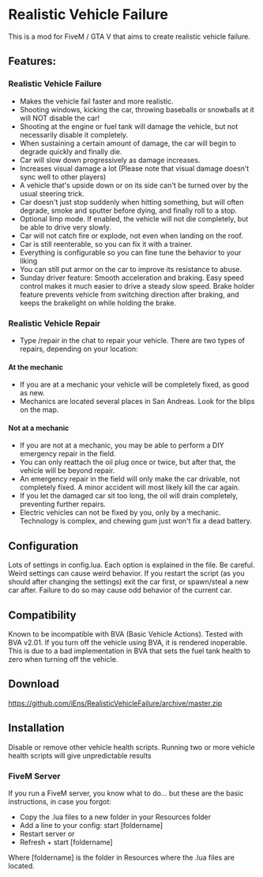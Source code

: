 # Realistic Vehicle Failure

This is a mod for FiveM / GTA V that aims to create realistic vehicle failure.

## Features:
### Realistic Vehicle Failure
* Makes the vehicle fail faster and more realistic.
* Shooting windows, kicking the car, throwing baseballs or snowballs at it will NOT disable the car!
* Shooting at the engine or fuel tank will damage the vehicle, but not necessarily disable it completely.
* When sustaining a certain amount of damage, the car will begin to degrade quickly and finally die.
* Car will slow down progressively as damage increases.
* Increases visual damage a lot  (Please note that visual damage doesn’t sync well to other players)
* A vehicle that's upside down or on its side can't be turned over by the usual steering trick.
* Car doesn't just stop suddenly when hitting something, but will often degrade, smoke and sputter before dying, and finally roll to a stop.
* Optional limp mode. If enabled, the vehicle will not die completely, but be able to drive very slowly.
* Car will not catch fire or explode, not even when landing on the roof.
* Car is still reenterable, so you can fix it with a trainer.
* Everything is configurable so you can fine tune the behavior to your liking
* You can still put armor on the car to improve its resistance to abuse.
* Sunday driver feature: Smooth acceleration and braking. Easy speed control makes it much easier to drive a steady slow speed. Brake holder feature prevents vehicle from switching direction after braking, and keeps the brakelight on while holding the brake.

### Realistic Vehicle Repair
* Type /repair in the chat to repair your vehicle. There are two types of repairs, depending on your location:
#### At the mechanic
* If you are at a mechanic your vehicle will be completely fixed, as good as new.
* Mechanics are located several places in San Andreas. Look for the blips on the map.
#### Not at a mechanic
* If you are not at a mechanic, you may be able to perform a DIY emergency repair in the field.
* You can only reattach the oil plug once or twice, but after that, the vehicle will be beyond repair.
* An emergency repair in the field will only make the car drivable, not completely fixed. A minor accident will most likely kill the car again.
* If you let the damaged car sit too long, the oil will drain completely, preventing further repairs.
* Electric vehicles can not be fixed by you, only by a mechanic. Technology is complex, and chewing gum just won't fix a dead battery.

## Configuration

Lots of settings in config.lua.
Each option is explained in the file.
Be careful. Weird settings can cause weird behavior.
If you restart the script (as you should after changing the settings) exit the car first, or spawn/steal a new car after. Failure to do so may cause odd behavior of the current car.

## Compatibility
Known to be incompatible with BVA (Basic Vehicle Actions). Tested with BVA v2.01. If you turn off the vehicle using BVA, it is rendered inoperable. This is due to a bad implementation in BVA that sets the fuel tank health to zero when turning off the vehicle.

## Download

https://github.com/iEns/RealisticVehicleFailure/archive/master.zip

## Installation

Disable or remove other vehicle health scripts. Running two or more vehicle health scripts will give unpredictable results 

### FiveM Server

If you run a FiveM server, you know what to do... but these are the basic instructions, in case you forgot:

* Copy the .lua files to a new folder in your Resources folder
* Add a line to your config: start [foldername]
* Restart server or
* Refresh + start [foldername]

Where [foldername] is the folder in Resources where the .lua files are located.
